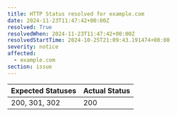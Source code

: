 ```yaml
---
title: HTTP Status resolved for example.com
date: 2024-11-23T11:47:42+00:00Z
resolved: True
resolvedWhen: 2024-11-23T11:47:42+00:00Z
resolvedStartTime: 2024-10-25T21:09:43.191474+00:00
severity: notice
affected:
  - example.com
section: issue
---
```


| Expected Statuses | Actual Status  |
|-------------------|----------------|
| 200, 301, 302 | 200 |
